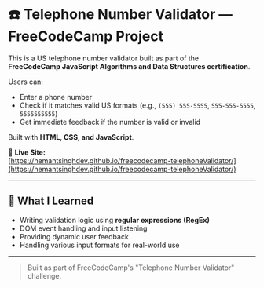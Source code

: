 # ☎️ Telephone Number Validator — FreeCodeCamp Project

This is a US telephone number validator built as part of the  
**FreeCodeCamp JavaScript Algorithms and Data Structures certification**.

Users can:
- Enter a phone number
- Check if it matches valid US formats (e.g., `(555) 555-5555`, `555-555-5555`, `5555555555`)
- Get immediate feedback if the number is valid or invalid

Built with **HTML, CSS, and JavaScript**.

🔗 **Live Site:**  
[https://hemantsinghdev.github.io/freecodecamp-telephoneValidator/](https://hemantsinghdev.github.io/freecodecamp-telephoneValidator/)

---

## 🧠 What I Learned

- Writing validation logic using **regular expressions (RegEx)**
- DOM event handling and input listening
- Providing dynamic user feedback
- Handling various input formats for real-world use

---

> Built as part of FreeCodeCamp's "Telephone Number Validator" challenge.
